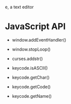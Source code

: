 e, a text editor

JavaScript API
==============

* window.addEventHandler()
* window.stopLoop()

* curses.addstr()

* keycode.isASCII()
* keycode.getChar()
* keycode.getCode()
* keycode.getName()
